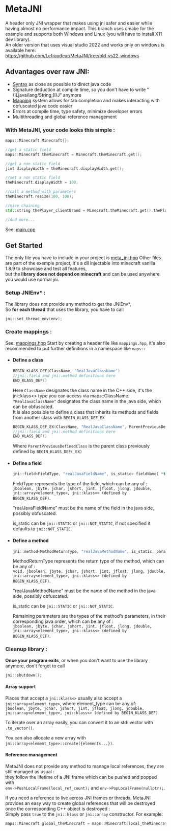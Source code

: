 # MetaJNI
A header only JNI wrapper that makes using jni safer and easier while having almost no performance impact.
This branch uses cmake for the example and supports both Windows and Linux (you will have to install X11 dev library).\
An older version that uses visual studio 2022 and works only on windows is available here:\
https://github.com/Lefraudeur/MetaJNI/tree/old-vs22-windows

## Advantages over raw JNI:
- [Syntax](#showcase) as close as possible to direct java code
- Signature deduction at compile time, so you don't have to write "(ILjava/lang/String;[I)J" anymore
- [Mapping](#create-mappings) system allows for tab completion and makes interacting with obfuscated java code easier
- Errors at compile time, type safety, minimize developer errors
- Multithreading and global reference management

### With MetaJNI, your code looks this simple :<a id="showcase"></a>
```C++
maps::Minecraft Minecraft{};

//get a static field
maps::Minecraft theMinecraft = Minecraft.theMinecraft.get();

//get a non static field
jint displayWidth = theMinecraft.displayWidth.get();

//set a non static field
theMinecraft.displayWidth = 100;

//call a method with parameters
theMinecraft.resize(100, 100);

//nice chaining
std::string thePlayer_clientBrand = Minecraft.theMinecraft.get().thePlayer.get().getClientBrand().to_string();

//And more...
```
See: [main.cpp](https://github.com/Lefraudeur/MetaJNI/blob/master/main.cpp)

## Get Started
The only file you have to include in your project is [meta_jni.hpp](https://github.com/Lefraudeur/MetaJNI/blob/master/meta_jni.hpp)
Other files are part of the exemple project, it's a dll injectable into minecraft vanilla 1.8.9 to showcase and test all features,\
but the **library does not depend on minecraft** and can be used anywhere you would use normal jni.
### Setup JNIEnv* :
The library does not provide any method to get the JNIEnv*,\
So **for each thread** that uses the library, you have to call
```C++
jni::set_thread_env(env);
```
### Create mappings :
See: [mappings.hpp](https://github.com/Lefraudeur/MetaJNI/blob/master/mappings.hpp)
Start by creating a header file like `mappings.hpp`, it's also recommended to put further definitions in a namespace like `maps::`
- #### Define a class
	```C++
	BEGIN_KLASS_DEF(ClassName, "RealJavaClassName")
	//jni::field and jni::method definitions here
	END_KLASS_DEF()
	```
	Here `ClassName` designates the class name in the C++ side, it's the jni::klass<> type you can access via maps::ClassName.
	`"RealJavaClassName"` designates the class name in the java side, which can be obfuscated.\
	It is also possible to define a class that inherits its methods and fields from another class with `BEGIN_KLASS_DEF_EX`
	
	```C++
	BEGIN_KLASS_DEF_EX(ClassName, "RealJavaClassName", ParentPreviousDefinedClass)
	//jni::field and jni::method definitions here
	END_KLASS_DEF()
	```
	Where `ParentPreviousDefinedClass` is the parent class previously defined by `BEGIN_KLASS_DEF(_EX)`
- #### Define a field
	```C++
	jni::field<FieldType, "realJavaFieldName", is_static> fieldName{ *this };
	```
	FieldType represents the type of the field, which can be any of :\
	`jboolean, jbyte, jchar, jshort, jint, jfloat, jlong, jdouble, jni::array<element_type>, jni::klass<> (defined by BEGIN_KLASS_DEF)`.

	"realJavaFieldName" must be the name of the field in the java side, possibly obfuscated.

	is_static can be `jni::STATIC` or `jni::NOT_STATIC`, if not specified it defaults to `jni::NOT_STATIC`.
- #### Define a method
	```C++
	jni::method<MethodReturnType, "realJavaMethodName", is_static, parameterType1, parameterType2, parameterTypeN...> methodName{ *this };
	```
	MethodReturnType represents the return type of the method, which can be any of :\
	`void, jboolean, jbyte, jchar, jshort, jint, jfloat, jlong, jdouble, jni::array<element_type>, jni::klass<> (defined by BEGIN_KLASS_DEF)`.

	"realJavaMethodName" must be the name of the method in the java side, possibly obfuscated.

	is_static can be `jni::STATIC` or `jni::NOT_STATIC`.

	Remaining parameters are the types of the method's parameters, in their corresponding java order, which can be any of :\
	`jboolean, jbyte, jchar, jshort, jint, jfloat, jlong, jdouble, jni::array<element_type>, jni::klass<> (defined by BEGIN_KLASS_DEF)`.
### Cleanup library :
**Once your program exits**, or when you don't want to use the library anymore, don't forget to call
```C++
jni::shutdown();
```

#### Array support
Places that accept a `jni::klass<>` usually also accept a `jni::array<element_type>`, where element_type can be any of:\
`jboolean, jbyte, jchar, jshort, jint, jfloat, jlong, jdouble, jni::array<element_type>, jni::klass<> (defined by BEGIN_KLASS_DEF)`

To iterate over an array easily, you can convert it to an std::vector with `.to_vector()`.

You can also allocate a new array with `jni::array<element_type>::create({elements...})`.

#### Reference management
MetaJNI does not provide any method to manage local references, they are still managed as usual :\
they follow the lifetime of a JNI frame which can be pushed and popped with\
`env->PushLocalFrame(local_ref_count);` and `env->PopLocalFrame(nullptr);`.

If you need a reference to live across JNI frames or threads, MetaJNI provides an easy way to create global references that will be destroyed once the corresponding C++ object is destroyed :\
Simply pass `true` to the `jni::klass` or `jni::array` constructor. For example:
```C++
maps::Minecraft global_theMinecraft = maps::Minecraft(local_theMinecraft, true);
```